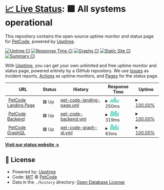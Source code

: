 # [📈 Live Status](https://status.petcodeusa.com): <!--live status--> **🟩 All systems operational**

This repository contains the open-source uptime monitor and status page for [PetCode](petcodeusa.com), powered by [Upptime](https://github.com/upptime/upptime).

[![Uptime CI](https://github.com/petcodeapp/status/workflows/Uptime%20CI/badge.svg)](https://github.com/upptime/upptime/actions?query=workflow%3A%22Uptime+CI%22)
[![Response Time CI](https://github.com/petcodeapp/status/workflows/Response%20Time%20CI/badge.svg)](https://github.com/upptime/upptime/actions?query=workflow%3A%22Response+Time+CI%22)
[![Graphs CI](https://github.com/petcodeapp/status/workflows/Graphs%20CI/badge.svg)](https://github.com/upptime/upptime/actions?query=workflow%3A%22Graphs+CI%22)
[![Static Site CI](https://github.com/petcodeapp/status/workflows/Static%20Site%20CI/badge.svg)](https://github.com/upptime/upptime/actions?query=workflow%3A%22Static+Site+CI%22)
[![Summary CI](https://github.com/petcodeapp/status/workflows/Summary%20CI/badge.svg)](https://github.com/upptime/upptime/actions?query=workflow%3A%22Summary+CI%22)

With [Upptime](https://upptime.js.org), you can get your own unlimited and free uptime monitor and status page, powered entirely by a GitHub repository. We use [Issues](https://github.com/petcodeapp/status/issues) as incident reports, [Actions](https://github.com/petcodeapp/status/actions) as uptime monitors, and [Pages](https://status.petcodeusa.com) for the status page.

<!--start: status pages-->
<!-- This summary is generated by Upptime (https://github.com/upptime/upptime) -->
<!-- Do not edit this manually, your changes will be overwritten -->
<!-- prettier-ignore -->
| URL | Status | History | Response Time | Uptime |
| --- | ------ | ------- | ------------- | ------ |
| <img alt="" src="https://favicons.githubusercontent.com/petcodeusa.com" height="13"> [PetCode Landing Page](https://petcodeusa.com) | 🟩 Up | [pet-code-landing-page.yml](https://github.com/petcodeapp/petcodeapp.github.io/commits/HEAD/history/pet-code-landing-page.yml) | <details><summary><img alt="Response time graph" src="./graphs/pet-code-landing-page/response-time-week.png" height="20"> 250ms</summary><br><a href="https://status.petcodeusa.com/history/pet-code-landing-page"><img alt="Response time 242" src="https://img.shields.io/endpoint?url=https%3A%2F%2Fraw.githubusercontent.com%2Fpetcodeapp%2Fpetcodeapp.github.io%2FHEAD%2Fapi%2Fpet-code-landing-page%2Fresponse-time.json"></a><br><a href="https://status.petcodeusa.com/history/pet-code-landing-page"><img alt="24-hour response time 225" src="https://img.shields.io/endpoint?url=https%3A%2F%2Fraw.githubusercontent.com%2Fpetcodeapp%2Fpetcodeapp.github.io%2FHEAD%2Fapi%2Fpet-code-landing-page%2Fresponse-time-day.json"></a><br><a href="https://status.petcodeusa.com/history/pet-code-landing-page"><img alt="7-day response time 250" src="https://img.shields.io/endpoint?url=https%3A%2F%2Fraw.githubusercontent.com%2Fpetcodeapp%2Fpetcodeapp.github.io%2FHEAD%2Fapi%2Fpet-code-landing-page%2Fresponse-time-week.json"></a><br><a href="https://status.petcodeusa.com/history/pet-code-landing-page"><img alt="30-day response time 252" src="https://img.shields.io/endpoint?url=https%3A%2F%2Fraw.githubusercontent.com%2Fpetcodeapp%2Fpetcodeapp.github.io%2FHEAD%2Fapi%2Fpet-code-landing-page%2Fresponse-time-month.json"></a><br><a href="https://status.petcodeusa.com/history/pet-code-landing-page"><img alt="1-year response time 242" src="https://img.shields.io/endpoint?url=https%3A%2F%2Fraw.githubusercontent.com%2Fpetcodeapp%2Fpetcodeapp.github.io%2FHEAD%2Fapi%2Fpet-code-landing-page%2Fresponse-time-year.json"></a></details> | <details><summary><a href="https://status.petcodeusa.com/history/pet-code-landing-page">100.00%</a></summary><a href="https://status.petcodeusa.com/history/pet-code-landing-page"><img alt="All-time uptime 100.00%" src="https://img.shields.io/endpoint?url=https%3A%2F%2Fraw.githubusercontent.com%2Fpetcodeapp%2Fpetcodeapp.github.io%2FHEAD%2Fapi%2Fpet-code-landing-page%2Fuptime.json"></a><br><a href="https://status.petcodeusa.com/history/pet-code-landing-page"><img alt="24-hour uptime 100.00%" src="https://img.shields.io/endpoint?url=https%3A%2F%2Fraw.githubusercontent.com%2Fpetcodeapp%2Fpetcodeapp.github.io%2FHEAD%2Fapi%2Fpet-code-landing-page%2Fuptime-day.json"></a><br><a href="https://status.petcodeusa.com/history/pet-code-landing-page"><img alt="7-day uptime 100.00%" src="https://img.shields.io/endpoint?url=https%3A%2F%2Fraw.githubusercontent.com%2Fpetcodeapp%2Fpetcodeapp.github.io%2FHEAD%2Fapi%2Fpet-code-landing-page%2Fuptime-week.json"></a><br><a href="https://status.petcodeusa.com/history/pet-code-landing-page"><img alt="30-day uptime 100.00%" src="https://img.shields.io/endpoint?url=https%3A%2F%2Fraw.githubusercontent.com%2Fpetcodeapp%2Fpetcodeapp.github.io%2FHEAD%2Fapi%2Fpet-code-landing-page%2Fuptime-month.json"></a><br><a href="https://status.petcodeusa.com/history/pet-code-landing-page"><img alt="1-year uptime 100.00%" src="https://img.shields.io/endpoint?url=https%3A%2F%2Fraw.githubusercontent.com%2Fpetcodeapp%2Fpetcodeapp.github.io%2FHEAD%2Fapi%2Fpet-code-landing-page%2Fuptime-year.json"></a></details>
| <img alt="" src="https://favicons.githubusercontent.com/api.backend.petcodeusa.com" height="13"> [PetCode Backend](https://api.backend.petcodeusa.com/graphql?query={pet(id:"genesis"){id}}) | 🟩 Up | [pet-code-backend.yml](https://github.com/petcodeapp/petcodeapp.github.io/commits/HEAD/history/pet-code-backend.yml) | <details><summary><img alt="Response time graph" src="./graphs/pet-code-backend/response-time-week.png" height="20"> 319ms</summary><br><a href="https://status.petcodeusa.com/history/pet-code-backend"><img alt="Response time 275" src="https://img.shields.io/endpoint?url=https%3A%2F%2Fraw.githubusercontent.com%2Fpetcodeapp%2Fpetcodeapp.github.io%2FHEAD%2Fapi%2Fpet-code-backend%2Fresponse-time.json"></a><br><a href="https://status.petcodeusa.com/history/pet-code-backend"><img alt="24-hour response time 345" src="https://img.shields.io/endpoint?url=https%3A%2F%2Fraw.githubusercontent.com%2Fpetcodeapp%2Fpetcodeapp.github.io%2FHEAD%2Fapi%2Fpet-code-backend%2Fresponse-time-day.json"></a><br><a href="https://status.petcodeusa.com/history/pet-code-backend"><img alt="7-day response time 319" src="https://img.shields.io/endpoint?url=https%3A%2F%2Fraw.githubusercontent.com%2Fpetcodeapp%2Fpetcodeapp.github.io%2FHEAD%2Fapi%2Fpet-code-backend%2Fresponse-time-week.json"></a><br><a href="https://status.petcodeusa.com/history/pet-code-backend"><img alt="30-day response time 287" src="https://img.shields.io/endpoint?url=https%3A%2F%2Fraw.githubusercontent.com%2Fpetcodeapp%2Fpetcodeapp.github.io%2FHEAD%2Fapi%2Fpet-code-backend%2Fresponse-time-month.json"></a><br><a href="https://status.petcodeusa.com/history/pet-code-backend"><img alt="1-year response time 275" src="https://img.shields.io/endpoint?url=https%3A%2F%2Fraw.githubusercontent.com%2Fpetcodeapp%2Fpetcodeapp.github.io%2FHEAD%2Fapi%2Fpet-code-backend%2Fresponse-time-year.json"></a></details> | <details><summary><a href="https://status.petcodeusa.com/history/pet-code-backend">100.00%</a></summary><a href="https://status.petcodeusa.com/history/pet-code-backend"><img alt="All-time uptime 100.00%" src="https://img.shields.io/endpoint?url=https%3A%2F%2Fraw.githubusercontent.com%2Fpetcodeapp%2Fpetcodeapp.github.io%2FHEAD%2Fapi%2Fpet-code-backend%2Fuptime.json"></a><br><a href="https://status.petcodeusa.com/history/pet-code-backend"><img alt="24-hour uptime 100.00%" src="https://img.shields.io/endpoint?url=https%3A%2F%2Fraw.githubusercontent.com%2Fpetcodeapp%2Fpetcodeapp.github.io%2FHEAD%2Fapi%2Fpet-code-backend%2Fuptime-day.json"></a><br><a href="https://status.petcodeusa.com/history/pet-code-backend"><img alt="7-day uptime 100.00%" src="https://img.shields.io/endpoint?url=https%3A%2F%2Fraw.githubusercontent.com%2Fpetcodeapp%2Fpetcodeapp.github.io%2FHEAD%2Fapi%2Fpet-code-backend%2Fuptime-week.json"></a><br><a href="https://status.petcodeusa.com/history/pet-code-backend"><img alt="30-day uptime 100.00%" src="https://img.shields.io/endpoint?url=https%3A%2F%2Fraw.githubusercontent.com%2Fpetcodeapp%2Fpetcodeapp.github.io%2FHEAD%2Fapi%2Fpet-code-backend%2Fuptime-month.json"></a><br><a href="https://status.petcodeusa.com/history/pet-code-backend"><img alt="1-year uptime 100.00%" src="https://img.shields.io/endpoint?url=https%3A%2F%2Fraw.githubusercontent.com%2Fpetcodeapp%2Fpetcodeapp.github.io%2FHEAD%2Fapi%2Fpet-code-backend%2Fuptime-year.json"></a></details>
| <img alt="" src="https://favicons.githubusercontent.com/api.backend.petcodeusa.com" height="13"> [PetCode GraphQL](https://api.backend.petcodeusa.com/graphql?query={pet(id:"genesis"){id}}) | 🟩 Up | [pet-code-graph-ql.yml](https://github.com/petcodeapp/petcodeapp.github.io/commits/HEAD/history/pet-code-graph-ql.yml) | <details><summary><img alt="Response time graph" src="./graphs/pet-code-graph-ql/response-time-week.png" height="20"> 63ms</summary><br><a href="https://status.petcodeusa.com/history/pet-code-graph-ql"><img alt="Response time 52" src="https://img.shields.io/endpoint?url=https%3A%2F%2Fraw.githubusercontent.com%2Fpetcodeapp%2Fpetcodeapp.github.io%2FHEAD%2Fapi%2Fpet-code-graph-ql%2Fresponse-time.json"></a><br><a href="https://status.petcodeusa.com/history/pet-code-graph-ql"><img alt="24-hour response time 79" src="https://img.shields.io/endpoint?url=https%3A%2F%2Fraw.githubusercontent.com%2Fpetcodeapp%2Fpetcodeapp.github.io%2FHEAD%2Fapi%2Fpet-code-graph-ql%2Fresponse-time-day.json"></a><br><a href="https://status.petcodeusa.com/history/pet-code-graph-ql"><img alt="7-day response time 63" src="https://img.shields.io/endpoint?url=https%3A%2F%2Fraw.githubusercontent.com%2Fpetcodeapp%2Fpetcodeapp.github.io%2FHEAD%2Fapi%2Fpet-code-graph-ql%2Fresponse-time-week.json"></a><br><a href="https://status.petcodeusa.com/history/pet-code-graph-ql"><img alt="30-day response time 55" src="https://img.shields.io/endpoint?url=https%3A%2F%2Fraw.githubusercontent.com%2Fpetcodeapp%2Fpetcodeapp.github.io%2FHEAD%2Fapi%2Fpet-code-graph-ql%2Fresponse-time-month.json"></a><br><a href="https://status.petcodeusa.com/history/pet-code-graph-ql"><img alt="1-year response time 52" src="https://img.shields.io/endpoint?url=https%3A%2F%2Fraw.githubusercontent.com%2Fpetcodeapp%2Fpetcodeapp.github.io%2FHEAD%2Fapi%2Fpet-code-graph-ql%2Fresponse-time-year.json"></a></details> | <details><summary><a href="https://status.petcodeusa.com/history/pet-code-graph-ql">100.00%</a></summary><a href="https://status.petcodeusa.com/history/pet-code-graph-ql"><img alt="All-time uptime 100.00%" src="https://img.shields.io/endpoint?url=https%3A%2F%2Fraw.githubusercontent.com%2Fpetcodeapp%2Fpetcodeapp.github.io%2FHEAD%2Fapi%2Fpet-code-graph-ql%2Fuptime.json"></a><br><a href="https://status.petcodeusa.com/history/pet-code-graph-ql"><img alt="24-hour uptime 100.00%" src="https://img.shields.io/endpoint?url=https%3A%2F%2Fraw.githubusercontent.com%2Fpetcodeapp%2Fpetcodeapp.github.io%2FHEAD%2Fapi%2Fpet-code-graph-ql%2Fuptime-day.json"></a><br><a href="https://status.petcodeusa.com/history/pet-code-graph-ql"><img alt="7-day uptime 100.00%" src="https://img.shields.io/endpoint?url=https%3A%2F%2Fraw.githubusercontent.com%2Fpetcodeapp%2Fpetcodeapp.github.io%2FHEAD%2Fapi%2Fpet-code-graph-ql%2Fuptime-week.json"></a><br><a href="https://status.petcodeusa.com/history/pet-code-graph-ql"><img alt="30-day uptime 100.00%" src="https://img.shields.io/endpoint?url=https%3A%2F%2Fraw.githubusercontent.com%2Fpetcodeapp%2Fpetcodeapp.github.io%2FHEAD%2Fapi%2Fpet-code-graph-ql%2Fuptime-month.json"></a><br><a href="https://status.petcodeusa.com/history/pet-code-graph-ql"><img alt="1-year uptime 100.00%" src="https://img.shields.io/endpoint?url=https%3A%2F%2Fraw.githubusercontent.com%2Fpetcodeapp%2Fpetcodeapp.github.io%2FHEAD%2Fapi%2Fpet-code-graph-ql%2Fuptime-year.json"></a></details>

<!--end: status pages-->

[**Visit our status website →**](https://status.petcodeusa.com)

## 📄 License

- Powered by: [Upptime](https://github.com/upptime/upptime)
- Code: [MIT](./LICENSE) © [PetCode](petcodeusa.com)
- Data in the `./history` directory: [Open Database License](https://opendatacommons.org/licenses/odbl/1-0/)
